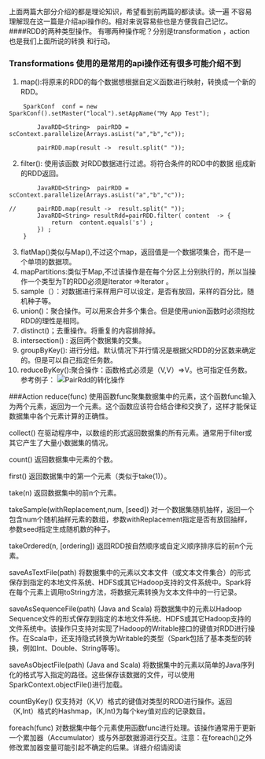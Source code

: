 上面两篇大部分介绍的都是理论知识，希望看到前两篇的都读读。读一遍 不容易理解现在这一篇是介绍api操作的。相对来说容易些也是方便我自己记忆。
####RDD的两种类型操作。
有哪两种操作呢？分别是transformation ，action 也是我们上面所说的转换 和行动。 
### Transformations 使用的是常用的api操作还有很多可能介绍不到
  1. map():将原来的RDD的每个数据想根据自定义函数进行映射，转换成一个新的RDD。
```
	SparkConf  conf = new SparkConf().setMaster("local").setAppName("My App Test");
		
		JavaRDD<String>  pairRDD =  scContext.parallelize(Arrays.asList("a","b","c"));
		
		pairRDD.map(result ->  result.split(" "));  
```
 2. filter(): 使用该函数 对RDD数据进行过滤。将符合条件的RDD中的数据 组成新的RDD返回。
```
		JavaRDD<String>  pairRDD =  scContext.parallelize(Arrays.asList("a","b","c"));
		
//		pairRDD.map(result ->  result.split(" "));  
		JavaRDD<String> resultRdd=pairRDD.filter( content  -> {
			return  content.equals('s') ; 
		}) ;
	}
```
  3. flatMap()类似与Map(),不过这个map，返回值是一个数据项集合，而不是一个单项的数据项。
  4. mapPartitions:类似于Map,不过该操作是在每个分区上分别执行的，所以当操作一个类型为T的RDD必须是Iterator =>Iterator  。
  5. sample（）：对数据进行采样用户可以设定，是否有放回，采样的百分比，随机种子等。
  6. union()：聚合操作。可以用来合并多个集合。但是使用union函数时必须抱枕RDD的理性是相同。
  7. distinct()；去重操作。将重复的内容排除掉。
  8. intersection() : 返回两个数据集的交集。
  9. groupByKey(): 进行分组。默认情况下并行情况是根据父RDD的分区数来确定的。但是可以自己指定任务数。
  10. reduceByKey():聚合操作：函数格式必须是（V,V）=>V。也可指定任务数。
参考例子：
![PairRdd的转化操作](http://upload-images.jianshu.io/upload_images/4237685-c3b5f92857e99c99.png?imageMogr2/auto-orient/strip%7CimageView2/2/w/1240)

###Action
reduce(func)
使用函数func聚集数据集中的元素，这个函数func输入为两个元素，返回为一个元素。这个函数应该符合结合律和交换了，这样才能保证数据集中各个元素计算的正确性。

collect()
在驱动程序中，以数组的形式返回数据集的所有元素。通常用于filter或其它产生了大量小数据集的情况。

count()
返回数据集中元素的个数。

first()
返回数据集中的第一个元素（类似于take(1)）。

take(n)
返回数据集中的前n个元素。

takeSample(withReplacement,num, [seed])
对一个数据集随机抽样，返回一个包含num个随机抽样元素的数组，参数withReplacement指定是否有放回抽样，参数seed指定生成随机数的种子。

takeOrdered(n, [ordering])
返回RDD按自然顺序或自定义顺序排序后的前n个元素。

saveAsTextFile(path)
将数据集中的元素以文本文件（或文本文件集合）的形式保存到指定的本地文件系统、HDFS或其它Hadoop支持的文件系统中。Spark将在每个元素上调用toString方法，将数据元素转换为文本文件中的一行记录。

saveAsSequenceFile(path) (Java and Scala)
将数据集中的元素以Hadoop Sequence文件的形式保存到指定的本地文件系统、HDFS或其它Hadoop支持的文件系统中。该操作只支持对实现了Hadoop的Writable接口的键值对RDD进行操作。在Scala中，还支持隐式转换为Writable的类型（Spark包括了基本类型的转换，例如Int、Double、String等等)。

saveAsObjectFile(path) (Java and Scala)
将数据集中的元素以简单的Java序列化的格式写入指定的路径。这些保存该数据的文件，可以使用SparkContext.objectFile()进行加载。

countByKey()
仅支持对（K,V）格式的键值对类型的RDD进行操作。返回（K,Int）格式的Hashmap，(K,Int)为每个key值对应的记录数目。

foreach(func)
对数据集中每个元素使用函数func进行处理。该操作通常用于更新一个累加器（Accumulator）或与外部数据源进行交互。注意：在foreach()之外修改累加器变量可能引起不确定的后果。详细介绍请阅读
